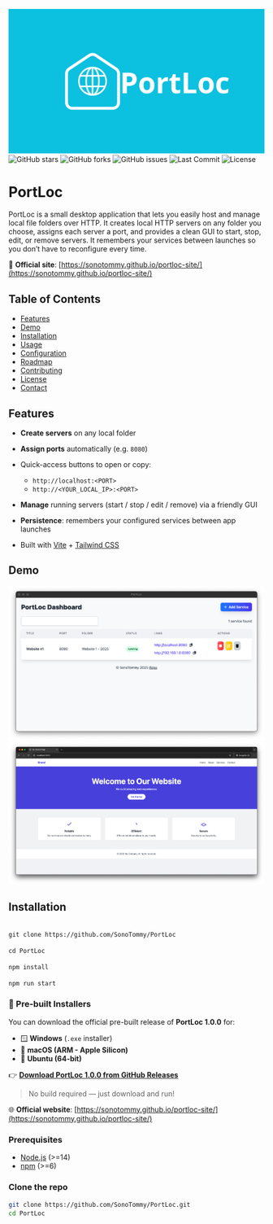 ![logo](./logo.png)
![GitHub stars](https://img.shields.io/github/stars/SonoTommy/PortLoc?style=social)
![GitHub forks](https://img.shields.io/github/forks/SonoTommy/PortLoc?style=social)
![GitHub issues](https://img.shields.io/github/issues/SonoTommy/PortLoc)
![Last Commit](https://img.shields.io/github/last-commit/SonoTommy/PortLoc)
![License](https://img.shields.io/github/license/SonoTommy/PortLoc)

# PortLoc

PortLoc is a small desktop application that lets you easily host and manage local file folders over HTTP.
It creates local HTTP servers on any folder you choose, assigns each server a port, and provides a clean GUI to start, stop, edit, or remove servers.
It remembers your services between launches so you don’t have to reconfigure every time.

🔗 **Official site**: [https://sonotommy.github.io/portloc-site/](https://sonotommy.github.io/portloc-site/)

## Table of Contents

* [Features](#features)
* [Demo](#demo)
* [Installation](#installation)
* [Usage](#usage)
* [Configuration](#configuration)
* [Roadmap](#roadmap)
* [Contributing](#contributing)
* [License](#license)
* [Contact](#contact)

## Features

* **Create servers** on any local folder
* **Assign ports** automatically (e.g. `8080`)
* Quick-access buttons to open or copy:

  * `http://localhost:<PORT>`
  * `http://<YOUR_LOCAL_IP>:<PORT>`
* **Manage** running servers (start / stop / edit / remove) via a friendly GUI
* **Persistence**: remembers your configured services between app launches
* Built with [Vite](https://vitejs.dev/) + [Tailwind CSS](https://tailwindcss.com/)

## Demo

![first\_image](./first_image.png)
![second\_image](./second_image.png)

## Installation

```

git clone https://github.com/SonoTommy/PortLoc

cd PortLoc

npm install

npm run start
```

### 🔽 Pre-built Installers

You can download the official pre-built release of **PortLoc 1.0.0** for:

* 🪟 **Windows** (`.exe` installer)
* 🍎 **macOS (ARM - Apple Silicon)**
* 🐧 **Ubuntu (64-bit)**

👉 [**Download PortLoc 1.0.0 from GitHub Releases**](https://github.com/SonoTommy/PortLoc/releases/tag/1.0.0)

> No build required — just download and run!

🌐 **Official website**: [https://sonotommy.github.io/portloc-site/](https://sonotommy.github.io/portloc-site/)

### Prerequisites

* [Node.js](https://nodejs.org/) (>=14)
* [npm](https://www.npmjs.com/) (>=6)

### Clone the repo

```bash
git clone https://github.com/SonoTommy/PortLoc.git
cd PortLoc
```
